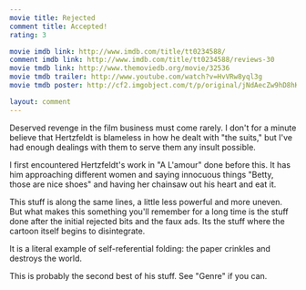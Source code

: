 ```yaml
---
movie title: Rejected
comment title: Accepted!
rating: 3

movie imdb link: http://www.imdb.com/title/tt0234588/
comment imdb link: http://www.imdb.com/title/tt0234588/reviews-30
movie tmdb link: http://www.themoviedb.org/movie/32536
movie tmdb trailer: http://www.youtube.com/watch?v=HvVRw8yql3g
movie tmdb poster: http://cf2.imgobject.com/t/p/original/jNdAecZw9hD8hKqiJ3CMB9W8Nll.jpg

layout: comment
---
```


Deserved revenge in the film business must come rarely. I don't for a minute believe that Hertzfeldt is blameless in how he dealt with "the suits," but I've had enough dealings with them to serve them any insult possible.

I first encountered Hertzfeldt's work in "A L'amour" done before this. It has him approaching different women and saying innocuous things "Betty, those are nice shoes" and having her chainsaw out his heart and eat it.

This stuff is along the same lines, a little less powerful and more uneven. But what makes this something you'll remember for a long time is the stuff done after the initial rejected bits and the faux ads. Its the stuff where the cartoon itself begins to disintegrate.

It is a literal example of self-referential folding: the paper crinkles and destroys the world.

This is probably the second best of his stuff. See "Genre" if you can.